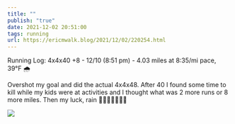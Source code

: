 ```yaml
---
title: ""
publish: "true"
date: 2021-12-02 20:51:00
tags: running
url: https://ericmwalk.blog/2021/12/02/220254.html
---
```


Running Log: 4x4x40 +8 - 12/10 (8:51 pm) - 4.03 miles at 8:35/mi pace, 39°F 🌧

Overshot my goal and did the actual 4x4x48. After 40 I found some time to kill while my kids were at activities and I thought what was 2 more runs or 8 more miles. Then my luck, rain 🤦‍♂️🤷‍♂️🏃🏻‍♂️

![](https://ericmwalk.blog/uploads/2021/4270ba1171.jpg)